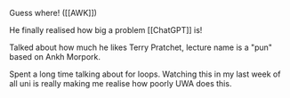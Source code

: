 Guess where! ([[AWK]])

He finally realised how big a problem [[ChatGPT]] is!

Talked about how much he likes Terry Pratchet, lecture name is a "pun" based on Ankh Morpork.

Spent a long time talking about for loops.  Watching this in my last week of all uni is really making me realise how poorly UWA does this.